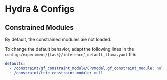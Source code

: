 # Hydra & Configs

## Constrained Modules

By default, the constrained modules are not loaded.

To change the default behavior, adapt the following lines in the `configs/experiment/{task}/inference/_default_llama.yaml` file:

```yaml
defaults:
  - /constraint/gf_constraint_module/CP@model.gf_constraint_module: null
  - /constraint/trie_constraint_module: null
```
